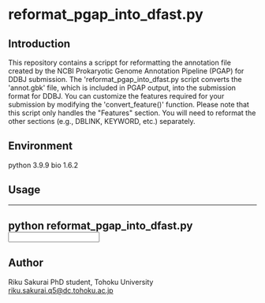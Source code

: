 # reformat_pgap_into_dfast.py

## Introduction
This repository contains a scrippt for reformatting the annotation file created by the NCBI Prokaryotic Genome Annotation Pipeline (PGAP) for DDBJ submission.
The 'reformat_pgap_into_dfast.py script converts the 'annot.gbk' file, which is included in PGAP output, into the submission format for DDBJ. You can customize the features required for your submission by modifying the 'convert_feature()' function.
Please note that this script only handles the "Features" section. You will need to reformat the other sections (e.g., DBLINK, KEYWORD, etc.) separately.
<!-- This script was created for personal use with the aim of submitting an annotation file for a metagenome-assembled genome. I hope it proves useful. -->

## Environment
python 3.9.9
bio 1.6.2

## Usage
---
python reformat_pgap_into_dfast.py <input file path> <output file path>
---
## Author 
Riku Sakurai
PhD student, Tohoku University
riku.sakurai.q5@dc.tohoku.ac.jp
